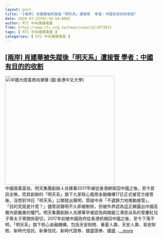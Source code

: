 ```yaml
---
layout: post
title: "[兩岸] 肖建華被失蹤後「明天系」遭接管  學者：中國有目的的收割"
date: 2020-07-22T03:16:54.000Z
author: RTI 中央廣播電臺
from: https://www.rti.org.tw/news/view/id/2073031
tags: [ RTI 中央廣播電臺 ]
categories: [ RTI 中央廣播電臺 ]
---
```

<!--1595387814000-->
[[兩岸] 肖建華被失蹤後「明天系」遭接管  學者：中國有目的的收割](https://www.rti.org.tw/news/view/id/2073031)
------

<div>
<img src="https://static.rti.org.tw/assets/thumbnails/2018/04/13/148603810231683.jpg" width="360" alt="中國大陸富商肖建華 (圖:香港中文大學)" title="中國大陸富商肖建華 (圖:香港中文大學)"><br>中國億萬富翁，明天集團創辦人肖建華2017年被從香港綁架回中國之後，至今音訊全無，而其創辦的「明天系」旗下九家核心風險金融機構17日正式被官方接管後，沒想到18日「明天系」公開發出聲明，質疑中央「不遺餘力地推動接管」，「目的究竟是什麼？」儘管該聲明不久即被刪除，但被外界認為這正顯露出中國高層內部嚴重的權鬥。明天集團創辦人肖建華早被認為與隸屬江澤民派系的曾慶紅兒子等太子黨關係密切，2017年初被中國政府從香港抓捕回中國之後，至今下落不明，「明天系」旗下核心金融機構，包括天安財險、華夏人壽、天安人壽、易安財險、新時代信託、新華信託、新時代證券、國盛證券、國盛...<a target="_blank" href="https://www.rti.org.tw/news/view/id/2073031">...more</a>
</div>
